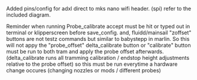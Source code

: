 Added pins/config for adxl direct to mks nano wifi header. (spi)  refer to the included diagram. 

Reminder when running Probe_calibrate accept must be hit or typed out in terminal or klipperscreen before save_config. and, fluidd/mainsail "zoffset" buttons are not testz
commands but similar to babystepp in marlin. So this will not appy the "probe_offset" delta_calibrate button or "calibrate" button must be run to both tram and apply the probe
offset afterwards. (delta_calibrate runs all tramming calibration / endstop height adjustments relative to the probe offset) so this must be run everytime a hardware change occures
(changing nozzles or mods / different probes) 

